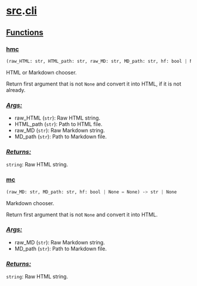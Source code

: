 # **[src](index.md).[cli](cli.md)**

    

    
<h2><b><a href="#func" id="func">Functions</a></b></h2>

    

    
<h3><b><a href="#func-hmc" id="func-hmc">hmc</a></b></h3>

```python
(raw_HTML: str, HTML_path: str, raw_MD: str, MD_path: str, hf: bool | None = None) ‑> str
```

    
HTML or Markdown chooser.

Return first argument that is not `None` and convert it into HTML, if it is not already.

    
<h3><b><i><a href="#func-hmc-args" id="func-hmc-args">Args:</a></i></b></h3>

- raw_HTML (`str`): Raw HTML string.
- HTML_path (`str`): Path to HTML file.
- raw_MD (`str`): Raw Markdown string.
- MD_path (`str`): Path to Markdown file.

    
<h3><b><i><a href="#func-hmc-returns" id="func-hmc-returns">Returns:</a></i></b></h3>

`string`: Raw HTML string.

    

    
<h3><b><a href="#func-mc" id="func-mc">mc</a></b></h3>

```python
(raw_MD: str, MD_path: str, hf: bool | None = None) ‑> str | None
```

    
Markdown chooser.

Return first argument that is not `None` and convert it into HTML.

    
<h3><b><i><a href="#func-mc-args" id="func-mc-args">Args:</a></i></b></h3>

- raw_MD (`str`): Raw Markdown string.
- MD_path (`str`): Path to Markdown file.

    
<h3><b><i><a href="#func-mc-returns" id="func-mc-returns">Returns:</a></i></b></h3>

`string`: Raw HTML string.